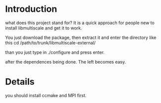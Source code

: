 # Introduction #

what does this project stand for?
It is a quick approach for people new to install libmultiscale and get it to work.

You just download the package, then extract it and enter the directory like this
cd /path/to/trunk/libmultiscale-external/

than you just type in ./configure and press enter.

after the dependences being done. The left becomes easy.


# Details #

you should install ccmake and MPI first.